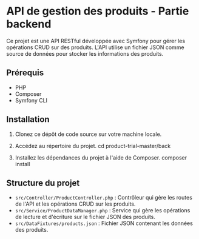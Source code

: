 # API de gestion des produits - Partie backend

Ce projet est une API RESTful développée avec Symfony pour gérer les opérations CRUD sur des produits. L'API utilise un fichier JSON comme source de données pour stocker les informations des produits.

## Prérequis

- PHP
- Composer
- Symfony CLI

## Installation

1. Clonez ce dépôt de code source sur votre machine locale.

2. Accédez au répertoire du projet.
cd product-trial-master/back

3. Installez les dépendances du projet à l'aide de Composer.
composer install

## Structure du projet

- `src/Controller/ProductController.php` : Contrôleur qui gère les routes de l'API et les opérations CRUD sur les produits.
- `src/Service/ProductDataManager.php` : Service qui gère les opérations de lecture et d'écriture sur le fichier JSON des produits.
- `src/DataFixtures/products.json` : Fichier JSON contenant les données des produits.
